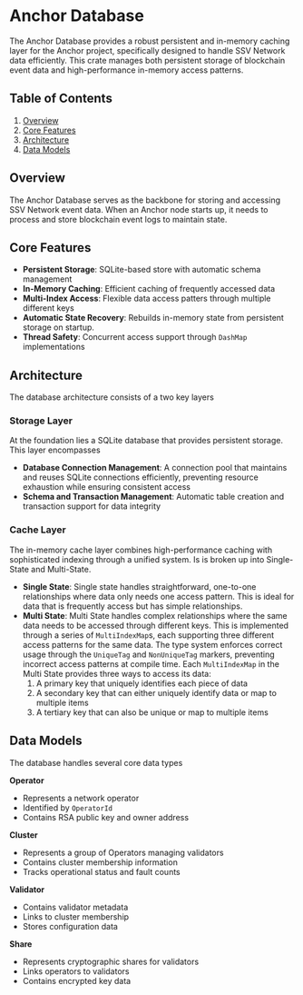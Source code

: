 # Anchor Database

The Anchor Database provides a robust persistent and in-memory caching layer for the Anchor project, specifically designed to handle SSV Network data efficiently. This crate manages both persistent storage of blockchain event data and high-performance in-memory access patterns.

## Table of Contents

1. [Overview](#overview)
2. [Core Features](#core)
3. [Architecture](#Architecture)
4. [Data Models](#Data)

## Overview

The Anchor Database serves as the backbone for storing and accessing SSV Network event data. When an Anchor node starts up, it needs to process and store blockchain event logs to maintain state.

## Core Features
* **Persistent Storage**: SQLite-based store with automatic schema management
* **In-Memory Caching**: Efficient caching of frequently accessed data
* **Multi-Index Access**: Flexible data access patters through multiple different keys
* **Automatic State Recovery**: Rebuilds in-memory state from persistent storage on startup.
* **Thread Safety**: Concurrent access support through `DashMap` implementations


## Architecture
The database architecture consists of a two key layers

### Storage Layer

At the foundation lies a SQLite database that provides persistent storage. This layer encompasses
* **Database Connection Management**: A connection pool that maintains and reuses SQLite connections efficiently, preventing resource exhaustion while ensuring consistent access
* **Schema and Transaction Management**: Automatic table creation and transaction support for data integrity


### Cache Layer
The in-memory cache layer combines high-performance caching with sophisticated indexing through a unified system. Is is broken up into Single-State and Multi-State.

* **Single State**: Single state handles straightforward, one-to-one relationships where data only needs one access pattern. This is ideal for data that is frequently access but has simple relationships.
* **Multi State**: Multi State handles complex relationships where the same data needs to be accessed through different keys. This is implemented through a series of `MultiIndexMap`s, each supporting three different access patterns for the same data. The type system enforces correct usage through the `UniqueTag` and `NonUniqueTag` markers, preventing incorrect access patterns at compile time. Each `MultiIndexMap` in the Multi State provides three ways to access its data:
    1) A primary key that uniquely identifies each piece of data
    2) A secondary key that can either uniquely identify data or map to multiple items
    3) A tertiary key that can also be unique or map to multiple items

## Data Models
The database handles several core data types

**Operator**
* Represents a network operator
* Identified by `OperatorId`
* Contains RSA public key and owner address

**Cluster**
* Represents a group of Operators managing validators
* Contains cluster membership information
* Tracks operational status and fault counts

**Validator**
* Contains validator metadata
* Links to cluster membership
* Stores configuration data

**Share**
* Represents cryptographic shares for validators
* Links operators to validators
* Contains encrypted key data

